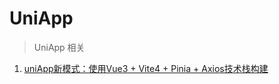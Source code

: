 # UniApp

> UniApp 相关

1. [uniApp新模式：使用Vue3 + Vite4 + Pinia + Axios技术栈构建](https://mp.weixin.qq.com/s/pGdIkt-9L7Goj0hqy9tz0w)
